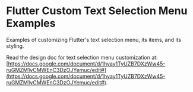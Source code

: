 # Flutter Custom Text Selection Menu Examples

Examples of customizing Flutter's text selection menu, its items, and its styling.

Read the design doc for text selection menu customization at: [https://docs.google.com/document/d/1hyay1TyUZB7DXzWw45-ruGMZM1yCMWEnC3DzOJYemuc/edit#](https://docs.google.com/document/d/1hyay1TyUZB7DXzWw45-ruGMZM1yCMWEnC3DzOJYemuc/edit#).

